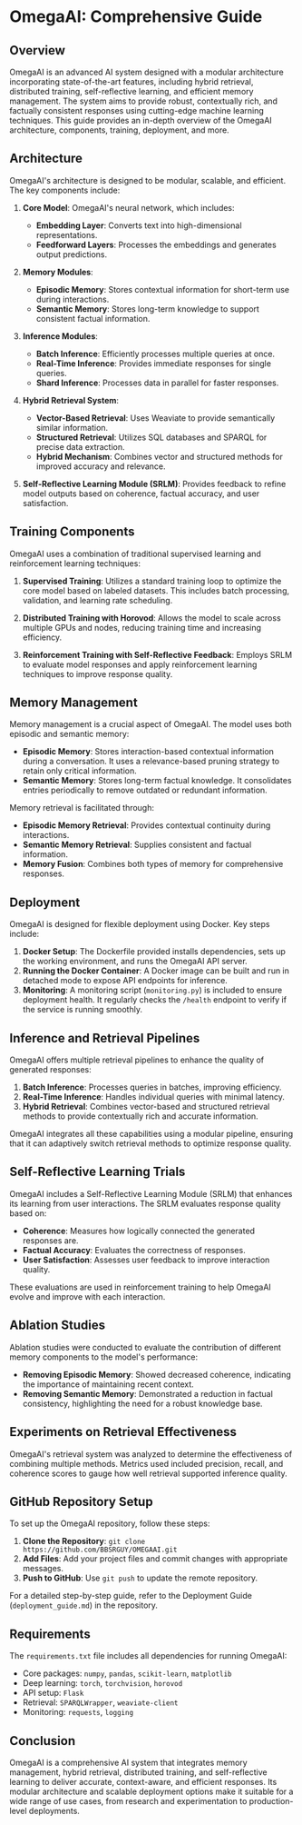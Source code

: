 # OmegaAI: Comprehensive Guide

## Overview
OmegaAI is an advanced AI system designed with a modular architecture incorporating state-of-the-art features, including hybrid retrieval, distributed training, self-reflective learning, and efficient memory management. The system aims to provide robust, contextually rich, and factually consistent responses using cutting-edge machine learning techniques. This guide provides an in-depth overview of the OmegaAI architecture, components, training, deployment, and more.

## Architecture
OmegaAI's architecture is designed to be modular, scalable, and efficient. The key components include:

1. **Core Model**: OmegaAI's neural network, which includes:
   - **Embedding Layer**: Converts text into high-dimensional representations.
   - **Feedforward Layers**: Processes the embeddings and generates output predictions.

2. **Memory Modules**:
   - **Episodic Memory**: Stores contextual information for short-term use during interactions.
   - **Semantic Memory**: Stores long-term knowledge to support consistent factual information.

3. **Inference Modules**:
   - **Batch Inference**: Efficiently processes multiple queries at once.
   - **Real-Time Inference**: Provides immediate responses for single queries.
   - **Shard Inference**: Processes data in parallel for faster responses.

4. **Hybrid Retrieval System**:
   - **Vector-Based Retrieval**: Uses Weaviate to provide semantically similar information.
   - **Structured Retrieval**: Utilizes SQL databases and SPARQL for precise data extraction.
   - **Hybrid Mechanism**: Combines vector and structured methods for improved accuracy and relevance.

5. **Self-Reflective Learning Module (SRLM)**: Provides feedback to refine model outputs based on coherence, factual accuracy, and user satisfaction.

## Training Components
OmegaAI uses a combination of traditional supervised learning and reinforcement learning techniques:

1. **Supervised Training**: Utilizes a standard training loop to optimize the core model based on labeled datasets. This includes batch processing, validation, and learning rate scheduling.

2. **Distributed Training with Horovod**: Allows the model to scale across multiple GPUs and nodes, reducing training time and increasing efficiency.

3. **Reinforcement Training with Self-Reflective Feedback**: Employs SRLM to evaluate model responses and apply reinforcement learning techniques to improve response quality.

## Memory Management
Memory management is a crucial aspect of OmegaAI. The model uses both episodic and semantic memory:

- **Episodic Memory**: Stores interaction-based contextual information during a conversation. It uses a relevance-based pruning strategy to retain only critical information.
- **Semantic Memory**: Stores long-term factual knowledge. It consolidates entries periodically to remove outdated or redundant information.

Memory retrieval is facilitated through:
- **Episodic Memory Retrieval**: Provides contextual continuity during interactions.
- **Semantic Memory Retrieval**: Supplies consistent and factual information.
- **Memory Fusion**: Combines both types of memory for comprehensive responses.

## Deployment
OmegaAI is designed for flexible deployment using Docker. Key steps include:

1. **Docker Setup**: The Dockerfile provided installs dependencies, sets up the working environment, and runs the OmegaAI API server.
2. **Running the Docker Container**: A Docker image can be built and run in detached mode to expose API endpoints for inference.
3. **Monitoring**: A monitoring script (`monitoring.py`) is included to ensure deployment health. It regularly checks the `/health` endpoint to verify if the service is running smoothly.

## Inference and Retrieval Pipelines
OmegaAI offers multiple retrieval pipelines to enhance the quality of generated responses:

1. **Batch Inference**: Processes queries in batches, improving efficiency.
2. **Real-Time Inference**: Handles individual queries with minimal latency.
3. **Hybrid Retrieval**: Combines vector-based and structured retrieval methods to provide contextually rich and accurate information.

OmegaAI integrates all these capabilities using a modular pipeline, ensuring that it can adaptively switch retrieval methods to optimize response quality.

## Self-Reflective Learning Trials
OmegaAI includes a Self-Reflective Learning Module (SRLM) that enhances its learning from user interactions. The SRLM evaluates response quality based on:

- **Coherence**: Measures how logically connected the generated responses are.
- **Factual Accuracy**: Evaluates the correctness of responses.
- **User Satisfaction**: Assesses user feedback to improve interaction quality.

These evaluations are used in reinforcement training to help OmegaAI evolve and improve with each interaction.

## Ablation Studies
Ablation studies were conducted to evaluate the contribution of different memory components to the model's performance:
- **Removing Episodic Memory**: Showed decreased coherence, indicating the importance of maintaining recent context.
- **Removing Semantic Memory**: Demonstrated a reduction in factual consistency, highlighting the need for a robust knowledge base.

## Experiments on Retrieval Effectiveness
OmegaAI's retrieval system was analyzed to determine the effectiveness of combining multiple methods. Metrics used included precision, recall, and coherence scores to gauge how well retrieval supported inference quality.

## GitHub Repository Setup
To set up the OmegaAI repository, follow these steps:

1. **Clone the Repository**: `git clone https://github.com/BBSRGUY/OMEGAAI.git`
2. **Add Files**: Add your project files and commit changes with appropriate messages.
3. **Push to GitHub**: Use `git push` to update the remote repository.

For a detailed step-by-step guide, refer to the Deployment Guide (`deployment_guide.md`) in the repository.

## Requirements
The `requirements.txt` file includes all dependencies for running OmegaAI:

- Core packages: `numpy`, `pandas`, `scikit-learn`, `matplotlib`
- Deep learning: `torch`, `torchvision`, `horovod`
- API setup: `Flask`
- Retrieval: `SPARQLWrapper`, `weaviate-client`
- Monitoring: `requests`, `logging`

## Conclusion
OmegaAI is a comprehensive AI system that integrates memory management, hybrid retrieval, distributed training, and self-reflective learning to deliver accurate, context-aware, and efficient responses. Its modular architecture and scalable deployment options make it suitable for a wide range of use cases, from research and experimentation to production-level deployments.


